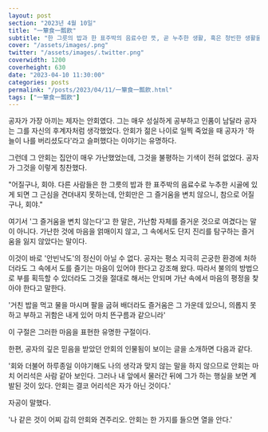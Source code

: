```yaml
---
layout: post
section: "2023년 4월 10일"
title: "一簞食一瓢飮"
subtitle: "한 그릇의 밥과 한 표주박의 음료수란 뜻, 곧 누추한 생활, 혹은 청빈한 생활을 표현하는 말이다."
cover: "/assets/images/.png"
twitter: "/assets/images/.twitter.png"
coverwidth: 1200
coverheight: 630
date: "2023-04-10 11:30:00"
categories: posts
permalink: "/posts/2023/04/11/一簞食一瓢飮.html"
tags: ["一簞食一瓢飮"]
---
```


공자가 가장 아끼는 제자는 안회였다. 그는 매우 성실하게 공부하고 인품이 남달라 공자는 그를 자신의 후계자처럼 생각했었다. 안회가 젊은 나이로 일찍 죽었을 때 공자가 '하늘이 나를 버리셨도다'라고 슬퍼했다는 이야기는 유명하다.

그런데 그 안회는 집안이 매우 가난했었는데, 그것을 불평하는 기색이 전혀 없었다. 공자가 그것을 이렇게 칭찬했다.

"어질구나, 회야. 다른 사람들은 한 그릇의 밥과 한 표주박의 음료수로 누추한 시골에 있게 되면 그 근심을 견뎌내지 못하는데, 안회만은 그 즐거움을 변치 않으니, 참으로 어질구나, 회야."

여기서 '그 즐거움을 변치 않는다'고 한 말은, 가난함 자체를 즐거운 것으로 여겼다는 말이 아니다. 가난한 것에 마음을 얽매이지 않고, 그 속에서도 단지 진리를 탐구하는 즐거움을 잃지 않았다는 말이다.

이것이 바로 '안빈낙도'의 정신이 아닐 수 없다. 공자는 평소 지극히 곤궁한 환경에 처하더라도 그 속에서 도를 즐기는 마음이 있어야 한다고 강조해 왔다. 따라서 불의의 방법으로 부를 획득할 수 있더라도 그것을 절대로 해서는 안되며 가난 속에서 마음의 평정을 찾아야 한다고 말한다.

'거친 밥을 먹고 물을 마시며 팔을 굽혀 배더라도 즐거움은 그 가운데 있으니, 의롭지 못하고 부하고 귀함은 내게 있어 마치 뜬구름과 같으니라'

이 구절은 그러한 마음을 표현한 유명한 구절이다.

한편, 공자의 깊은 믿음을 받았던 안회의 인물됨이 보이는 글을 소개하면 다음과 같다.

'회와 더불어 하루종일 이야기해도 나의 생각과 맞지 않는 말을 하지 않으므로 안회는 마치 어리석은 사람 같아 보인다. 그러나 내 앞에서 물러간 뒤에 그가 하는 행실을 보면 계발된 것이 있다. 안회는 결코 어리석은 자가 아닌 것이다.'

자공이 말했다.

'나 같은 것이 어찌 감히 안회와 견주리오. 안회는 한 가지를 들으면 열을 안다.'
